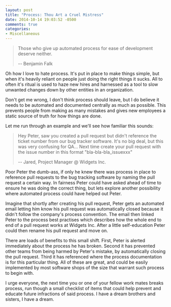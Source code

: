 ```yaml
---
layout: post
title: "Process: Thou Art a Cruel Mistress"
date: 2014-10-14 19:03:52 -0500
comments: true
categories: 
- Miscellaneous
---
```

> Those who give up automated process for ease of development deserve neither.
>
> -- Benjamin Falk

Oh how I love to hate process.  It's put in place to make things simple, but
when it's heavily reliant on people just doing the right things it sucks.  All
to often it's ritual is used to haze new hires and harnessed as a tool to slow
unwanted changes down by other entities in an organization.

<!-- more -->

Don't get me wrong, I don't think process should leave, but I do believe it
needs to be automated and documented centrally as much as possible.  This
prevents people from making as many mistakes and gives new employees a static
source of truth for how things are done.

Let me run through an example and we'll see how familiar this sounds:

> Hey Peter, saw you created a pull request but didn't reference the ticket
> number from our bug tracker software.  It's no big deal, but this was very
> confusing for QA... Next time create your pull request with the issue number
> in this format "bla-bla-bla_issuexxx"
>
> -- Jared, Project Manager @ Widgets Inc.

Poor Peter the dumb-ass, if only he knew there was process in place to reference
pull requests to the bug tracking software by naming the pull request a certain
way.  In fairness Peter could have asked ahead of time to ensure he was doing
the correct thing, but lets explore another possibility where automated process
could have helped out Peter.

Imagine that shortly after creating his pull request, Peter gets an automated
email letting him know his pull request was automatically closed because it
didn't follow the company's process convention.  The email then linked Peter to
the process best practises which describes how the whole end to end of a pull
request works at Widgets Inc.  After a little self-education Peter could then
rename his pull request and move on.

There are loads of benefits to this small shift.  First, Peter is alerted
immediately about the process he has broken.  Second it has prevented other
teams from being harmed by Peter's mistake, by automatically closing the pull
request.  Third it has referenced where the process documentation is for this
particular thing.  All of these are great, and could be easily implemented by
most software shops of the size that warrant such process to begin with.

I urge everyone, the next time you or one of your fellow work mates breaks
process, run though a small checklist of items that could help prevent
and educate future infractions of said process.  I have a dream brothers and
sisters, I have a dream.
